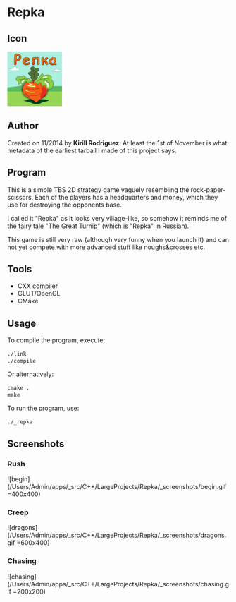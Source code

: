 # Repka

## Icon

![Icon](./_Icon.png)

## Author

Created on 11/2014 by **Kirill Rodriguez**. At least the 1st of November is what metadata of the earliest tarball I made of this project says.

## Program

This is a simple TBS 2D strategy game vaguely resembling the rock-paper-scissors. Each of the players has a headquarters and money, which they use for destroying the opponents base.

I called it "Repka" as it looks very village-like, so somehow it reminds me of the fairy tale "The Great Turnip" (which is "Repka" in Russian).

This game is still very raw (although very funny when you launch it) and can not yet compete with more advanced stuff like noughs&crosses etc.

## Tools

* CXX compiler
* GLUT/OpenGL
* CMake

## Usage

To compile the program, execute:

    ./link
    ./compile

Or alternatively:

    cmake .
    make

To run the program, use:

    ./_repka

## Screenshots

### Rush

![begin](/Users/Admin/apps/_src/C++/LargeProjects/Repka/_screenshots/begin.gif =400x400)

### Creep

![dragons](/Users/Admin/apps/_src/C++/LargeProjects/Repka/_screenshots/dragons.gif =600x400)

### Chasing

![chasing](/Users/Admin/apps/_src/C++/LargeProjects/Repka/_screenshots/chasing.gif =200x200)
